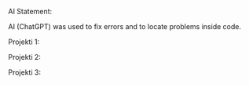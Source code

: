 AI Statement: 

AI (ChatGPT) was used to fix errors and to locate problems inside code.

Projekti 1:



Projekti 2:



Projekti 3:



